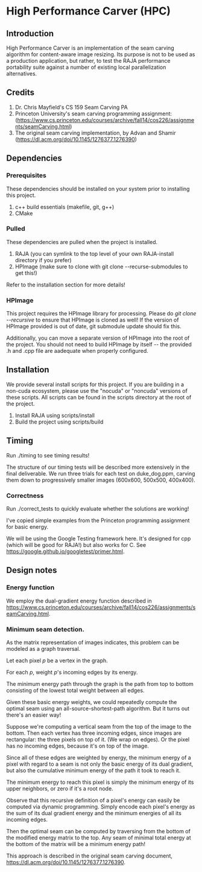 # High Performance Carver (HPC)

## Introduction
High Performance Carver is an implementation of the seam carving algorithm for content-aware image resizing.
Its purpose is not to be used as a production application, but rather, to test the RAJA performance portability suite against a number of existing local parallelization alternatives.

## Credits
1) Dr. Chris Mayfield's CS 159 Seam Carving PA
2) Princeton University's seam carving programming assignment:
   (https://www.cs.princeton.edu/courses/archive/fall14/cos226/assignments/seamCarving.html)
3) The original seam carving implementation, by Advan and Shamir
   (https://dl.acm.org/doi/10.1145/1276377.1276390)

## Dependencies

### Prerequisites
These dependencies should be installed on your system prior to installing this project.

1. c++ build essentials (makefile, git, g++)
2. CMake

### Pulled
These dependencies are pulled when the project is installed.

1. RAJA (you can symlink to the top level of your own RAJA-install directory if you prefer)
2. HPImage (make sure to clone with git clone --recurse-submodules to get this!)

Refer to the installation section for more details!

### HPImage
This project requires the HPImage library for processing. Please do *git clone --recursive* to ensure that HPImage is cloned as well! If the version of HPImage provided is out of date, git submodule update should fix this.

Additionally, you can move a separate version of HPImage into the root of the project. You should not need to build HPImage by itself -- the provided .h and .cpp file are aadequate when properly configured.

## Installation
We provide several install scripts for this project. 
If you are building in a non-cuda ecosystem, please use the "nocuda" or "noncuda" versions of these scripts.
All scripts can be found in the scripts directory at the root of the project.

1. Install RAJA using scripts/install
2. Build the project using scripts/build

## Timing
Run ./timing to see timing results!

The structure of our timing tests will be described more extensively in the final deliverable. 
We run three trials for each test on duke_dog.ppm, carving them down to progressively smaller images (600x600, 500x500, 400x400).

### Correctness
Run ./correct_tests to quickly evaluate whether the solutions are working!

I've copied simple examples from the Princeton programming assignment for basic energy. 

We will be using the Google Testing framework here. 
It's designed for cpp (which will be good for RAJA!) but also works for C. 
See https://google.github.io/googletest/primer.html.

## Design notes

### Energy function
We employ the dual-gradient energy function described in https://www.cs.princeton.edu/courses/archive/fall14/cos226/assignments/seamCarving.html.

### Minimum seam detection.
As the matrix representation of images indicates, this problem can be modeled as a graph traversal.

Let each pixel *p* be a vertex in the graph. 

For each *p*, weight *p*'s incoming edges by its energy.

The minimum energy path through the graph is the path from top to bottom consisting of the lowest total weight between all edges.

Given these basic energy weights, we could repeatedly compute the optimal seam using an all-source-shortest-path algorithm. But it turns out there's an easier way!

Suppose we're computing a vertical seam from the top of the image to the bottom. Then each vertex has three incoming edges, since images are rectangular: the three pixels on top of it. (We wrap on edges).
Or the pixel has no incoming edges, because it's on top of the image.

Since all of these edges are weighted by energy, the minimum energy of a pixel with regard to a seam is not only the basic energy of its dual gradient,
but also the cumulative minimum energy of the path it took to reach it.

The minimum energy to reach this pixel is simply the minimum energy of its upper neighbors, or zero if it's a root node.

Observe that this recursive definition of a pixel's energy can easily be computed via dynamic programming. 
Simply encode each pixel's energy as the sum of its dual gradient energy and the minimum energies of all its incoming edges.

Then the optimal seam can be computed by traversing from the bottom of the modified energy matrix to the top. 
Any seam of minimal total energy at the bottom of the matrix will be a minimum energy path! 

This approach is described in the original seam carving document, https://dl.acm.org/doi/10.1145/1276377.1276390.

        
